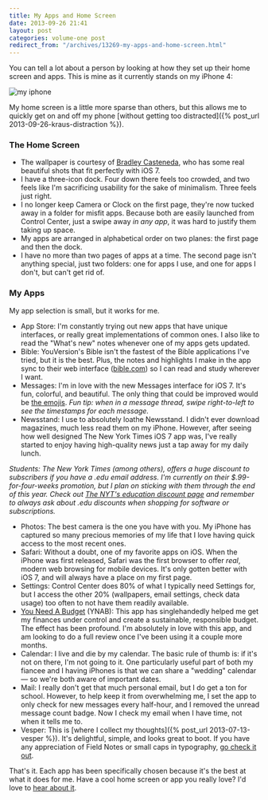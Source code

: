 ```yaml
---
title: My Apps and Home Screen
date: 2013-09-26 21:41
layout: post
categories: volume-one post
redirect_from: "/archives/13269-my-apps-and-home-screen.html"
---
```



You can tell a lot about a person by looking at how they set up their home screen and apps. This is mine as it currently stands on my iPhone 4:

![my iphone]({{site.domain}}/public/2013-09-home-screen.jpg)

My home screen is a little more sparse than others, but this allows me to quickly get on and off my phone [without getting too distracted]({% post_url 2013-09-26-kraus-distraction %}).

### The Home Screen

- The wallpaper is courtesy of [Bradley Casteneda](http://www.twentyfivethree.com/wallpapers/), who has some real beautiful shots that fit perfectly with iOS 7.
- I have a three-icon dock. Four down there feels too crowded, and two feels like I'm sacrificing usability for the sake of minimalism. Three feels just right.
- I no longer keep Camera or Clock on the first page, they're now tucked away in a folder for misfit apps. Because both are easily launched from Control Center, just a swipe away _in any app_, it was hard to justify them taking up space.
- My apps are arranged in alphabetical order on two planes: the first page and then the dock.
- I have no more than two pages of apps at a time. The second page isn't anything special, just two folders: one for apps I use, and one for apps I don't, but can't get rid of.

### My Apps

My app selection is small, but it works for me.

- App Store: I'm constantly trying out new apps that have unique interfaces, or really great implementations of common ones. I also like to read the "What's new" notes whenever one of my apps gets updated.
- Bible: YouVersion's Bible isn't the fastest of the Bible applications I've tried, but it is the best. Plus, the notes and highlights I make in the app sync to their web interface ([bible.com](http://bible.com)) so I can read and study wherever I want.
- Messages: I'm in love with the new Messages interface for iOS 7. It's fun, colorful, and beautiful. The only thing that could be improved would be [the emojis](https://twitter.com/kyledreger/status/381219337534595072). _Fun tip: when in a message thread, swipe right-to-left to see the timestamps for each message._
- Newsstand: I use to absolutely loathe Newsstand. I didn't ever download magazines, much less read them on my iPhone. However, after seeing how well designed The New York Times iOS 7 app was, I've really started to enjoy having high-quality news just a tap away for my daily lunch.

_Students: The New York Times (among others), offers a huge discount to subscribers if you have a .edu email address. I'm currently on their $.99-for-four-weeks promotion, but I plan on sticking with them through the end of this year. Check out [The NYT's education discount page](http://homedelivery.nytimes.com/HDS/CMHome.do?mode=CMHome&CampaignCode=393W8) and remember to always ask about .edu discounts when shopping for software or subscriptions._

- Photos: The best camera is the one you have with you. My iPhone has captured so many precious memories of my life that I love having quick access to the most recent ones.
- Safari: Without a doubt, one of my favorite apps on iOS. When the iPhone was first released, Safari was the first browser to offer _real_, modern web browsing for mobile devices. It's only gotten better with iOS 7, and will always have a place on my first page.
- Settings: Control Center does 80% of what I typically need Settings for, but I access the other 20% (wallpapers, email settings, check data usage) too often to not have them readily available.
- [You Need A Budget](http://www.youneedabudget.com) (YNAB): This app has singlehandedly helped me get my finances under control and create a sustainable, responsible budget. The effect has been profound. I'm absolutely in love with this app, and am looking to do a full review once I've been using it a couple more months.
- Calendar: I live and die by my calendar. The basic rule of thumb is: if it's not on there, I'm not going to it. One particularly useful part of both my fiancee and I having iPhones is that we can share a "wedding" calendar &mdash; so we're both aware of important dates.
- Mail: I really don't get that much personal email, but I do get a ton for school. However, to help keep it from overwhelming me, I set the app to only check for new messages every half-hour, and I removed the unread message count badge. Now I check my email when I have time, not when it tells me to.
- Vesper: This is [where I collect my thoughts]({% post_url 2013-07-13-vesper %}). It's delightful, simple, and looks great to boot. If you have any appreciation of Field Notes or small caps in typography, [go check it out](http://vesperapp.co).

That's it. Each app has been specifically chosen because it's the best at what it does for me. Have a cool home screen or app you really love? I'd love to [hear about it](mailto:comments@kyledreger.net).
